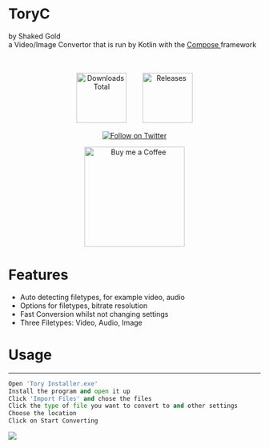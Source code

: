 # ToryC
by Shaked Gold <br>
a Video/Image Convertor that is run by Kotlin with the <a href="https://github.com/JetBrains/compose-jb" target="blank">Compose </a>framework<br>
<br>
<br>
<p align="center">
  <img src="https://img.shields.io/github/downloads/ShakedGold/Tory-C/total?color=lime" width="100" alt="Downloads Total"/>
  &nbsp&nbsp&nbsp&nbsp&nbsp&nbsp
  <a href="https://github.com/ShakedGold/Tory-C/releases/latest">
    <img src="https://img.shields.io/github/v/release/ShakedGold/Tory-C" width="100" alt="Releases"/>
  </a>
</p>
<p align="center">
  <a href="https://twitter.com/ShakedGold_" target="blank">
  <img src="https://img.shields.io/badge/ShakedGold_-1da1f2?style=for-the-badge&labelColor=1da1f2&color=1da1f2&logo=twitter&logoColor=white&label=Follow" alt="Follow on Twitter"/>
  </a>
</p>
<p align="center">
  <a href="https://ko-fi.com/shakedgold" target="blank">
  <img src="https://pedalingastronomer.files.wordpress.com/2021/07/bmc-button.png" width="200" alt="Buy me a Coffee"/>
    
  </a>
</p>

# Features
* Auto detecting filetypes, for example video, audio
* Options for filetypes, bitrate resolution
* Fast Conversion whilst not changing settings
* Three Filetypes: Video, Audio, Image

# Usage

---

```py
Open 'Tory Installer.exe'
Install the program and open it up
Click 'Import Files' and chose the files
Click the type of file you want to convert to and other settings
Choose the location
Click on Start Converting
```
<img src="https://i.imgur.com/ifkBFB1.gif">
